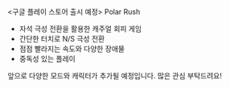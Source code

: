 <구글 플레이 스토어 출시 예정>
Polar Rush

- 자석 극성 전환을 활용한 캐주얼 회피 게임
- 간단한 터치로 N/S 극성 전환
- 점점 빨라지는 속도와 다양한 장애물
- 중독성 있는 플레이

앞으로 다양한 모드와 캐릭터가 추가될 예정입니다. 많은 관심 부탁드려요!
